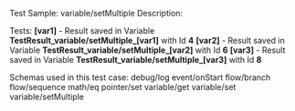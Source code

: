 Test Sample: variable/setMultiple
Description: 

Tests:
	**[var1]** - Result saved in Variable **TestResult_variable/setMultiple_[var1]** with Id **4**
	**[var2]** - Result saved in Variable **TestResult_variable/setMultiple_[var2]** with Id **6**
	**[var3]** - Result saved in Variable **TestResult_variable/setMultiple_[var3]** with Id **8**

Schemas used in this test case:
	debug/log
	event/onStart
	flow/branch
	flow/sequence
	math/eq
	pointer/set
	variable/get
	variable/set
	variable/setMultiple
